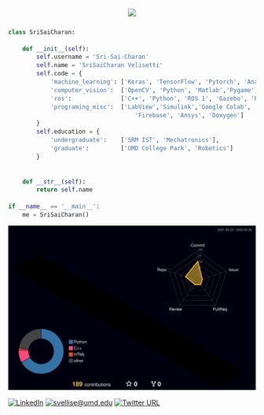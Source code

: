 <h2  align="center">

<a  href="https://git.io/typing-svg">

<img  src="https://readme-typing-svg.herokuapp.com?size=27&center=true&vCenter=true&lines=Hello+%2C+There+!;This+is+Sai+Charan;Welcome+to+my+profile">

</a>

</h2>

```python
class SriSaiCharan:

    def __init__(self):
        self.username = 'Sri-Sai-Charan'
        self.name = 'SriSaiCharan Velisetti'
        self.code = {
            'machine_learning': ['Keras', 'TensorFlow', 'Pytorch', 'Anaconda', 'Python'],
            'computer_vision':  ['OpenCV', 'Python', 'Matlab','Pygame'],
            'ros':              ['C++', 'Python', 'ROS 1', 'Gazebo', 'RViz','SolidWorks','Catkin'],
            'programing_misc':  ['LabView','Simulink','Google Colab', 
                                    'Firebase', 'Ansys', 'Doxygen']
        }
        self.education = {
            'undergraduate':    ['SRM IST', 'Mechatronics'],
            'graduate':         ['UMD College Park', 'Robotics']
        }
        

    def __str__(self):
        return self.name

if __name__ == '__main__':
    me = SriSaiCharan()
```
![](./profile-3d-contrib/profile-night-rainbow.svg)

[![LinkedIn](https://img.shields.io/static/v1?label=LinkedIn&message=%20&color=orange&logo=LinkedIn&style=flat-square&logoColor=white)](https://www.linkedin.com/in/sri-sai-charan-v-4627ba173/)
[![svellise@umd.edu](https://img.shields.io/static/v1?label=svellise@umd.edu&message=%20&color=red&logo=gmail&style=flat-square&logoColor=white)](mailto:svellise@umd.edu)
[![Twitter URL](https://img.shields.io/twitter/url/https/twitter.com/bukotsunikki.svg?style=social&label=Follow%20%40SaiCharan8912)](https://twitter.com/SaiCharan8912)

